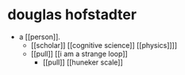 # douglas hofstadter

- a [[person]].
  - [[scholar]] [[cognitive science]] [[physics]]]]
  - [[pull]] [[i am a strange loop]]
    - [[pull]] [[huneker scale]]

